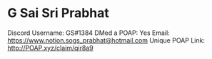 # G Sai Sri Prabhat

Discord Username: GS#1384
DMed a POAP: Yes
Email: https://www.notion.sogs_prabhat@hotmail.com
Unique POAP Link: http://POAP.xyz/claim/qir8a9